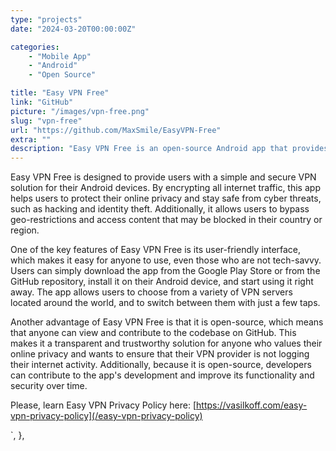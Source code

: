 ```yaml
---
type: "projects"
date: "2024-03-20T00:00:00Z"

categories: 
    - "Mobile App"
    - "Android"
    - "Open Source"

title: "Easy VPN Free"
link: "GitHub"
picture: "/images/vpn-free.png"
slug: "vpn-free"
url: "https://github.com/MaxSmile/EasyVPN-Free"
extra: ""
description: "Easy VPN Free is an open-source Android app that provides users with a secure and private internet connection by encrypting all internet traffic. With a user-friendly interface and easy-to-use features, this app allows users to connect to VPN servers from around the world, bypass geo-restrictions, and protect their online privacy. Best of all, it's completely free and open-source, meaning that users can view and contribute to the codebase on GitHub."
---
```

Easy VPN Free is designed to provide users with a simple and secure VPN solution for their Android devices. By encrypting all internet traffic, this app helps users to protect their online privacy and stay safe from cyber threats, such as hacking and identity theft. Additionally, it allows users to bypass geo-restrictions and access content that may be blocked in their country or region.

One of the key features of Easy VPN Free is its user-friendly interface, which makes it easy for anyone to use, even those who are not tech-savvy. Users can simply download the app from the Google Play Store or from the GitHub repository, install it on their Android device, and start using it right away. The app allows users to choose from a variety of VPN servers located around the world, and to switch between them with just a few taps.

Another advantage of Easy VPN Free is that it is open-source, which means that anyone can view and contribute to the codebase on GitHub. This makes it a transparent and trustworthy solution for anyone who values their online privacy and wants to ensure that their VPN provider is not logging their internet activity. Additionally, because it is open-source, developers can contribute to the app's development and improve its functionality and security over time.

Please, learn Easy VPN Privacy Policy here: [https://vasilkoff.com/easy-vpn-privacy-policy](/easy-vpn-privacy-policy)

`,
    },
